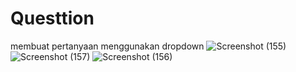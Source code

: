 # Questtion
membuat pertanyaan menggunakan dropdown 
![Screenshot (155)](https://user-images.githubusercontent.com/81865062/161200660-04585427-5df9-4bfe-a175-addc32913f0b.png)
![Screenshot (157)](https://user-images.githubusercontent.com/81865062/161201950-ed25bf26-527a-40b7-bf6e-beef629e09bd.png)
![Screenshot (156)](https://user-images.githubusercontent.com/81865062/161200668-f06ba070-47ca-4f04-be0a-7765eb322d6d.png)
